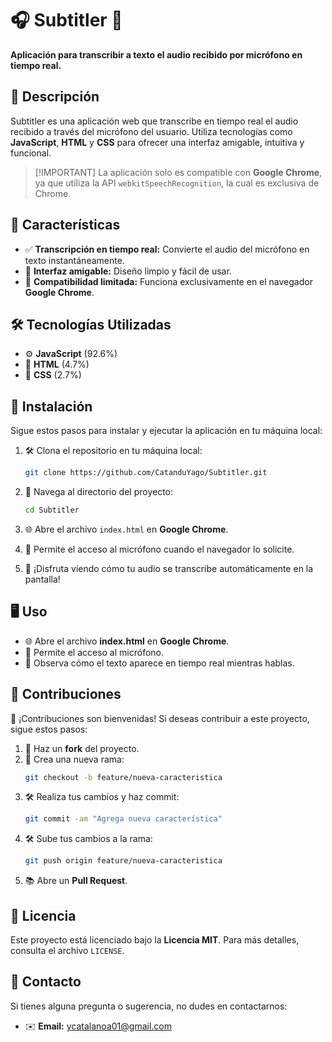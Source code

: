 # 🎧 Subtitler 🎉

**Aplicación para transcribir a texto el audio recibido por micrófono en tiempo real.**

## 📝 Descripción

Subtitler es una aplicación web que transcribe en tiempo real el audio recibido a través del micrófono del usuario. Utiliza tecnologías como **JavaScript**, **HTML** y **CSS** para ofrecer una interfaz amigable, intuitiva y funcional. 

> [!IMPORTANT] La aplicación solo es compatible con **Google Chrome**, ya que utiliza la API `webkitSpeechRecognition`, la cual es exclusiva de Chrome.

## 🚀 Características

- ✅ **Transcripción en tiempo real:** Convierte el audio del micrófono en texto instantáneamente.
- 🎨 **Interfaz amigable:** Diseño limpio y fácil de usar.
- 🔧 **Compatibilidad limitada:** Funciona exclusivamente en el navegador **Google Chrome**.

## 🛠️ Tecnologías Utilizadas

- ⚙️ **JavaScript** (92.6%)
- 📄 **HTML** (4.7%)
- 🎨 **CSS** (2.7%)

## 💾 Instalación

Sigue estos pasos para instalar y ejecutar la aplicación en tu máquina local:

1. 🛠️ Clona el repositorio en tu máquina local:
   ```bash
   git clone https://github.com/CatanduYago/Subtitler.git
   ```

2. 📂 Navega al directorio del proyecto:
   ```bash
   cd Subtitler
   ```

3. 🌐 Abre el archivo `index.html` en **Google Chrome**.

4. 🎤 Permite el acceso al micrófono cuando el navegador lo solicite.

5. 🎉 ¡Disfruta viendo cómo tu audio se transcribe automáticamente en la pantalla!

## 🖥️ Uso

- 🌐 Abre el archivo **index.html** en **Google Chrome**.
- 🎤 Permite el acceso al micrófono.
- 👀 Observa cómo el texto aparece en tiempo real mientras hablas.

## 🤝 Contribuciones

🌟 ¡Contribuciones son bienvenidas! Si deseas contribuir a este proyecto, sigue estos pasos:

1. 🔄 Haz un **fork** del proyecto.
2. 🌱 Crea una nueva rama:
   ```bash
   git checkout -b feature/nueva-caracteristica
   ```
3. 🛠️ Realiza tus cambios y haz commit:
   ```bash
   git commit -am "Agrega nueva característica"
   ```
4. 🛠️ Sube tus cambios a la rama:
   ```bash
   git push origin feature/nueva-caracteristica
   ```
5. 📚 Abre un **Pull Request**.

## 📜 Licencia

Este proyecto está licenciado bajo la **Licencia MIT**. Para más detalles, consulta el archivo `LICENSE`.

## 📧 Contacto

Si tienes alguna pregunta o sugerencia, no dudes en contactarnos:

- ✉️ **Email:** [ycatalanoa01@gmail.com](mailto:ycatalanoa01@gmail.com)

